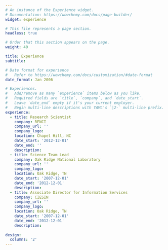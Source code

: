 ```yaml
---
# An instance of the Experience widget.
# Documentation: https://wowchemy.com/docs/page-builder/
widget: experience

# This file represents a page section.
headless: true

# Order that this section appears on the page.
weight: 40

title: Experience
subtitle:

# Date format for experience
#   Refer to https://wowchemy.com/docs/customization/#date-format
date_format: Jan 2006

# Experiences.
#   Add/remove as many `experience` items below as you like.
#   Required fields are `title`, `company`, and `date_start`.
#   Leave `date_end` empty if it's your current employer.
#   Begin multi-line descriptions with YAML's `|2-` multi-line prefix.
experience:
  - title: Research Scientist
    company: RENCI
    company_url: ''
    company_logo: 
    location: Chapel Hill, NC
    date_start: '2012-12-01'
    date_end: ''
    description:        
  - title: Science Team Lead
    company: Oak Ridge National Laboratory
    company_url: ''
    company_logo: 
    location: Oak Ridge, TN
    date_start: '2007-12-01'
    date_end: '2012-12-01'
    description: 
  - title: Associate Director for Information Services
    company: CIESIN
    company_url: ''
    company_logo: 
    location: Oak Ridge, TN
    date_start: '2007-12-01'
    date_end: '2012-12-01'
    description:   
    
design:
  columns: '2'
---
```

